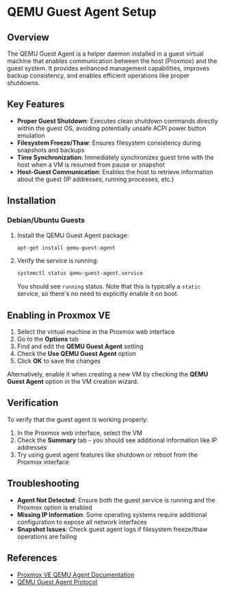 # QEMU Guest Agent Setup

## Overview
The QEMU Guest Agent is a helper daemon installed in a guest virtual machine that enables communication between the host (Proxmox) and the guest system. It provides enhanced management capabilities, improves backup consistency, and enables efficient operations like proper shutdowns.

## Key Features

- **Proper Guest Shutdown**: Executes clean shutdown commands directly within the guest OS, avoiding potentially unsafe ACPI power button emulation
- **Filesystem Freeze/Thaw**: Ensures filesystem consistency during snapshots and backups
- **Time Synchronization**: Immediately synchronizes guest time with the host when a VM is resumed from pause or snapshot
- **Host-Guest Communication**: Enables the host to retrieve information about the guest (IP addresses, running processes, etc.)

## Installation

### Debian/Ubuntu Guests

1. Install the QEMU Guest Agent package:
   ```bash
   apt-get install qemu-guest-agent
   ```

2. Verify the service is running:
   ```bash
   systemctl status qemu-guest-agent.service
   ```
   
   You should see `running` status. Note that this is typically a `static` service, so there's no need to explicitly enable it on boot.

## Enabling in Proxmox VE

1. Select the virtual machine in the Proxmox web interface
2. Go to the **Options** tab
3. Find and edit the **QEMU Guest Agent** setting
4. Check the **Use QEMU Guest Agent** option
5. Click **OK** to save the changes

Alternatively, enable it when creating a new VM by checking the **QEMU Guest Agent** option in the VM creation wizard.

## Verification

To verify that the guest agent is working properly:

1. In the Proxmox web interface, select the VM
2. Check the **Summary** tab - you should see additional information like IP addresses
3. Try using guest agent features like shutdown or reboot from the Proxmox interface

## Troubleshooting

- **Agent Not Detected**: Ensure both the guest service is running and the Proxmox option is enabled
- **Missing IP Information**: Some operating systems require additional configuration to expose all network interfaces
- **Snapshot Issues**: Check guest agent logs if filesystem freeze/thaw operations are failing

## References
- [Proxmox VE QEMU Agent Documentation](https://pve.proxmox.com/wiki/Qemu-guest-agent)
- [QEMU Guest Agent Protocol](https://wiki.qemu.org/Features/GuestAgent)